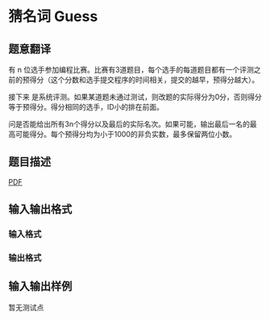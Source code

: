 # 猜名词 Guess

## 题意翻译

有 n 位选手参加编程比赛。比赛有3道题目，每个选手的每道题目都有一个评测之前的预得分（这个分数和选手提交程序的时间相关，提交的越早，预得分越大）。

接下来 是系统评测。如果某道题未通过测试，则改题的实际得分为0分，否则得分等于预得分。得分相同的选手，ID小的排在前面。

问是否能给出所有3n个得分以及最后的实际名次。如果可能，输出最后一名的最高可能得分。每个预得分均为小于1000的非负实数，最多保留两位小数。

## 题目描述

[problemUrl]: https://uva.onlinejudge.org/index.php?option=com_onlinejudge&Itemid=8&category=825&page=show_problem&problem=4487

[PDF](https://uva.onlinejudge.org/external/16/p1612.pdf)

## 输入输出格式

### 输入格式

### 输出格式

## 输入输出样例

暂无测试点

